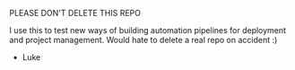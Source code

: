 PLEASE DON'T DELETE THIS REPO

I use this to test new ways of building automation pipelines for deployment and project management. 
Would hate to delete a real repo on accident :)

- Luke